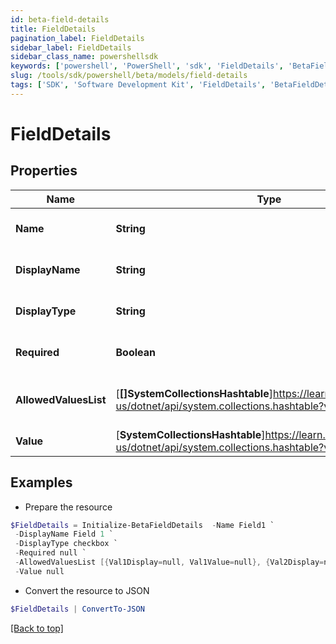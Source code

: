 ```yaml
---
id: beta-field-details
title: FieldDetails
pagination_label: FieldDetails
sidebar_label: FieldDetails
sidebar_class_name: powershellsdk
keywords: ['powershell', 'PowerShell', 'sdk', 'FieldDetails', 'BetaFieldDetails'] 
slug: /tools/sdk/powershell/beta/models/field-details
tags: ['SDK', 'Software Development Kit', 'FieldDetails', 'BetaFieldDetails']
---
```



# FieldDetails

## Properties

Name | Type | Description | Notes
------------ | ------------- | ------------- | -------------
**Name** | **String** | Name of the FormItem | [optional] 
**DisplayName** | **String** | Display name of the field | [optional] 
**DisplayType** | **String** | Type of the field to display | [optional] 
**Required** | **Boolean** | True if the field is required | [optional] 
**AllowedValuesList** | [**[]SystemCollectionsHashtable**]https://learn.microsoft.com/en-us/dotnet/api/system.collections.hashtable?view=net-9.0 | List of allowed values for the field | [optional] 
**Value** | [**SystemCollectionsHashtable**]https://learn.microsoft.com/en-us/dotnet/api/system.collections.hashtable?view=net-9.0 | Value of the field | [optional] 

## Examples

- Prepare the resource
```powershell
$FieldDetails = Initialize-BetaFieldDetails  -Name Field1 `
 -DisplayName Field 1 `
 -DisplayType checkbox `
 -Required null `
 -AllowedValuesList [{Val1Display=null, Val1Value=null}, {Val2Display=null, Val2Value=null}] `
 -Value null
```

- Convert the resource to JSON
```powershell
$FieldDetails | ConvertTo-JSON
```


[[Back to top]](#) 

